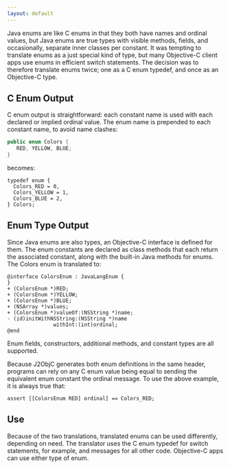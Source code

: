 ```yaml
---
layout: default
---
```


Java enums are like C enums in that they both have names and ordinal values, but Java enums are true types with visible methods, fields, and occasionally, separate inner classes per constant.  It was tempting to translate enums as a just special kind of type, but many Objective-C client apps use enums in efficient switch statements.  The decision was to therefore translate enums twice; one as a C enum typedef, and once as an Objective-C type.

## C Enum Output

C enum output is straightforward:  each constant name is used with each declared or implied ordinal value.  The enum name is prepended to each constant name, to avoid name clashes:
```java
public enum Colors {
   RED, YELLOW, BLUE;
}
```
becomes:
```obj-c
typedef enum {
  Colors_RED = 0,
  Colors_YELLOW = 1,
  Colors_BLUE = 2,
} Colors;
```

## Enum Type Output

Since Java enums are also types, an Objective-C interface is defined for them.  The enum constants are declared as class methods that each return the associated constant, along with the built-in Java methods for enums.  The Colors enum is translated to:
```obj-c
@interface ColorsEnum : JavaLangEnum {
}
+ (ColorsEnum *)RED;
+ (ColorsEnum *)YELLOW;
+ (ColorsEnum *)BLUE;
+ (NSArray *)values;
+ (ColorsEnum *)valueOf:(NSString *)name;
- (id)initWithNSString:(NSString *)name
               withInt:(int)ordinal;
@end
```
Enum fields, constructors, additional methods, and constant types are all supported.

Because J2ObjC generates both enum definitions in the same header, programs can rely on any C enum value being equal to sending the equivalent enum constant the ordinal message.  To use the above example, it is always true that:
```obj-c
assert [[ColorsEnum RED] ordinal] == Colors_RED;
```

## Use

Because of the two translations, translated enums can be used differently, depending on need.  The translator uses the C enum typedef for switch statements, for example, and messages for all other code.  Objective-C apps can use either type of enum.